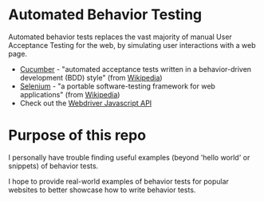 # Automated Behavior Testing
Automated behavior tests replaces the vast majority of manual User Acceptance Testing for the web, by simulating user interactions with a web page.
* [Cucumber](https://cucumber.io/) - "automated acceptance tests written in a behavior-driven development (BDD) style" (from [Wikipedia](https://en.wikipedia.org/wiki/Cucumber_(software)))
* [Selenium](http://www.seleniumhq.org/) - "a portable software-testing framework for web applications" (from [Wikipedia](https://en.wikipedia.org/wiki/Selenium_(software)))
* Check out the [Webdriver Javascript API](https://seleniumhq.github.io/selenium/docs/api/javascript/index.html)

# Purpose of this repo
I personally have trouble finding useful examples (beyond 'hello world' or snippets) of behavior tests.

I hope to provide real-world examples of behavior tests for popular websites to better showcase how to write behavior tests.
